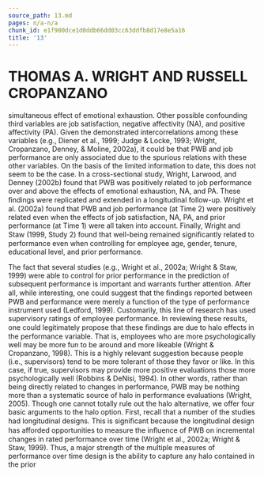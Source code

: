 ```yaml
---
source_path: 13.md
pages: n/a-n/a
chunk_id: e1f900dce1d0ddb66dd03cc63ddfb8d17e8e5a16
title: '13'
---
```

# THOMAS A. WRIGHT AND RUSSELL CROPANZANO

simultaneous effect of emotional exhaustion. Other possible confounding third variables are job satisfaction, negative affectivity (NA), and positive affectivity (PA). Given the demonstrated intercorrelations among these variables (e.g., Diener et al., 1999; Judge & Locke, 1993; Wright, Cropanzano, Denney, & Moline, 2002a), it could be that PWB and job performance are only associated due to the spurious relations with these other variables. On the basis of the limited information to date, this does not seem to be the case. In a cross-sectional study, Wright, Larwood, and Denney (2002b) found that PWB was positively related to job performance over and above the effects of emotional exhaustion, NA, and PA. These ﬁndings were replicated and extended in a longitudinal follow-up. Wright et al. (2002a) found that PWB and job performance (at Time 2) were positively related even when the effects of job satisfaction, NA, PA, and prior performance (at Time 1) were all taken into account. Finally, Wright and Staw (1999, Study 2) found that well-being remained signiﬁcantly related to performance even when controlling for employee age, gender, tenure, educational level, and prior performance.

The fact that several studies (e.g., Wright et al., 2002a; Wright & Staw, 1999) were able to control for prior performance in the prediction of subsequent performance is important and warrants further attention. After all, while interesting, one could suggest that the ﬁndings reported between PWB and performance were merely a function of the type of performance instrument used (Ledford, 1999). Customarily, this line of research has used supervisory ratings of employee performance. In reviewing these results, one could legitimately propose that these ﬁndings are due to halo effects in the performance variable. That is, employees who are more psychologically well may be more fun to be around and more likeable (Wright & Cropanzano, 1998). This is a highly relevant suggestion because people (i.e., supervisors) tend to be more tolerant of those they favor or like. In this case, if true, supervisors may provide more positive evaluations those more psychologically well (Robbins & DeNisi, 1994). In other words, rather than being directly related to changes in performance, PWB may be nothing more than a systematic source of halo in performance evaluations (Wright, 2005). Though one cannot totally rule out the halo alternative, we offer four basic arguments to the halo option. First, recall that a number of the studies had longitudinal designs. This is signiﬁcant because the longitudinal design has afforded opportunities to measure the inﬂuence of PWB on incremental changes in rated performance over time (Wright et al., 2002a; Wright & Staw, 1999). Thus, a major strength of the multiple measures of performance over time design is the ability to capture any halo contained in the prior

